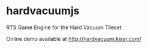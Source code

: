 hardvacuumjs
============

RTS Game Engine for the Hard Vacuum Tileset

Online demo available at http://hardvacuum.kissr.com/
